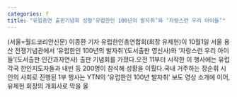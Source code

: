 ```yaml
---
categories: f
title: "유럽총연 출판기념회 성황‘유럽한인 100년의 발자취’와 ‘자랑스런 우리 아이들’"
---
```

(서울=월드코리안신문) 이종환 기자 유럽한인총연합회(회장 유제헌)이 10월1일 서울 용산 전쟁기념관에서 &lsquo;유럽한인 100년의 발자취&rsquo;(도서출판 영신사)와 &lsquo;자랑스런 우리 아이들&rsquo;(도서출판 인간과자연사) 출판 기념회를 가졌다.오전 11부터 시작한 이 행사에는 유럽 각국 한인지도자들과 내빈 등 200명이 참석해 성황을 이뤘다.국내 거주하는 장순휘 시인의 사회로 진행된 1부 행사는 YTN의 &lsquo;유럽한인 100년 발자취&rsquo; 보도 영상 소개에 이어, 유제헌 회장의 개회사로 막을 올
